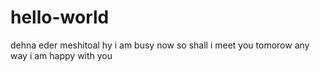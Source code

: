 # hello-world
dehna eder meshitoal
hy i am busy now so shall i meet you tomorow 
any way i am happy with you

























